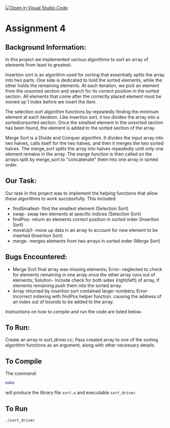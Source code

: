 [![Open in Visual Studio Code](https://classroom.github.com/assets/open-in-vscode-c66648af7eb3fe8bc4f294546bfd86ef473780cde1dea487d3c4ff354943c9ae.svg)](https://classroom.github.com/online_ide?assignment_repo_id=7774748&assignment_repo_type=AssignmentRepo)
# Assignment 4

## Background Information: 
In this project we implemented various algorithms to sort an array of elements from least to greatest. 

Insertion sort is an algorithm used for sorting that essentially splits the array into two parts. One side is dedicated to hold the sorted elements, while the other holds the remaining elements. At each iteration, we pick an element from the unsorted section and search for its correct position in the sorted section. All elements that come after the correctly placed element must be moved up 1 index before we insert the item.

The selection sort algorithm functions by repeatedly finding the minimum element at each iteration. Like insertion sort, it too divides the array into a sorted/unsorted section. Once the smallest element in the unsorted section has been found, the element is added to the sorted section of the array. 

Merge Sort is a Divide and Conquer algorithm. It divides the input array into two halves, calls itself for the two halves, and then it merges the two sorted halves. The merge_sort splits the array into halves repeatedly until only one element remains in the array. The merge function is then called on the arrays split by merge_sort to "concatenate" them into one array in sorted order. 

## Our Task:
Our task in this project was to implement the helping functions that allow these algorithms to work successfully. This included:
* findSmallest- find the smallest element (Selection Sort)
* swap- swap two elements at specific indices (Selection Sort)
* findPos- return an elements correct position in sorted order (Insertion Sort)
* moveUp1- move up data in an array to account for new element to be inserted (Insertion Sort)
* merge- merges elements from two arrays in sorted order (Merge Sort)

## Bugs Encountered: 
* Merge Sort final array was missing elements; Error- neglected to check for elements remaining in one array once the other array runs out of elements; Solution- Include check for both sides (right/left) of array, if elements remaining push them into the sorted array.
* Array returned by insertion sort contained larger numbers; Error- Incorrect indexing with findPos helper function. causing the address of an index out of bounds to be added to the array.


Instructions on how to compile and run the code are listed below.

## To Run:
Create an array in sort_driver.cc; Pass created array to one of the sorting algorithm functions as an argument, along with other necessary details. 

## To Compile

The command:

```bash
make
```

will produce the library file `sort.o` and executable `sort_driver`.


## To Run

```bash
./sort_driver
```
